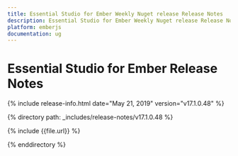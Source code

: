```yaml
---
title: Essential Studio for Ember Weekly Nuget release Release Notes  
description: Essential Studio for Ember Weekly Nuget release Release Notes  
platform: emberjs
documentation: ug
---
```


# Essential Studio for Ember  Release Notes  

{% include release-info.html date="May 21, 2019"  version="v17.1.0.48" %} 


{% directory path: _includes/release-notes/v17.1.0.48 %}

{% include {{file.url}} %}

{% enddirectory %}